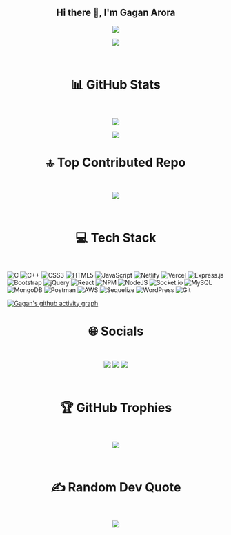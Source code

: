 <h2 align="center"> Hi there 👋, I'm Gagan Arora </h2>


<p align="center">
<a href="https://gagan.click/#Contact"><img src="https://img.shields.io/badge/Contact%20Me-red?style=for-the-badge" /></a>
</p>

<p align="center"> <a href="https://visitcount.itsvg.in">
  <img src="https://visitcount.itsvg.in/api?id=gagan257&label=Profile%20Views&color=4&icon=2&pretty=true" />
</a> </p>
<br>

<h1 align="center"> 📊 GitHub Stats </h1> <br>
<p align="center">
<img src="https://github-readme-stats.vercel.app/api?username=gagan257&theme=radical&hide_border=false&count_private=true" />
</p>

<p align="center">
<img src="https://github-readme-streak-stats.herokuapp.com/?user=gagan257&theme=radical&hide_border=false" />
</p>

<h1 align="center"> 🔝 Top Contributed Repo </h1> <br>

<p align="center">
<img src="https://github-contributor-stats.vercel.app/api?username=gagan257&limit=5&theme=dark&combine_all_yearly_contributions=true" />
</p>
<br>

<h1 align="center"> 💻 Tech Stack </h1> <br>

![C](https://img.shields.io/badge/c-%2300599C.svg?style=for-the-badge&logo=c&logoColor=white) ![C++](https://img.shields.io/badge/c++-%2300599C.svg?style=for-the-badge&logo=c%2B%2B&logoColor=white) ![CSS3](https://img.shields.io/badge/css3-%231572B6.svg?style=for-the-badge&logo=css3&logoColor=white) ![HTML5](https://img.shields.io/badge/html5-%23E34F26.svg?style=for-the-badge&logo=html5&logoColor=white) ![JavaScript](https://img.shields.io/badge/javascript-%23323330.svg?style=for-the-badge&logo=javascript&logoColor=%23F7DF1E) ![Netlify](https://img.shields.io/badge/netlify-%23000000.svg?style=for-the-badge&logo=netlify&logoColor=#00C7B7) ![Vercel](https://img.shields.io/badge/vercel-%23000000.svg?style=for-the-badge&logo=vercel&logoColor=white) ![Express.js](https://img.shields.io/badge/express.js-%23404d59.svg?style=for-the-badge&logo=express&logoColor=%2361DAFB) ![Bootstrap](https://img.shields.io/badge/bootstrap-%23563D7C.svg?style=for-the-badge&logo=bootstrap&logoColor=white) ![jQuery](https://img.shields.io/badge/jquery-%230769AD.svg?style=for-the-badge&logo=jquery&logoColor=white) ![React](https://img.shields.io/badge/react-%2320232a.svg?style=for-the-badge&logo=react&logoColor=%2361DAFB) ![NPM](https://img.shields.io/badge/NPM-%23000000.svg?style=for-the-badge&logo=npm&logoColor=white) ![NodeJS](https://img.shields.io/badge/node.js-6DA55F?style=for-the-badge&logo=node.js&logoColor=white) ![Socket.io](https://img.shields.io/badge/Socket.io-black?style=for-the-badge&logo=socket.io&badgeColor=010101) ![MySQL](https://img.shields.io/badge/mysql-%2300f.svg?style=for-the-badge&logo=mysql&logoColor=white) ![MongoDB](https://img.shields.io/badge/MongoDB-%234ea94b.svg?style=for-the-badge&logo=mongodb&logoColor=white) ![Postman](https://img.shields.io/badge/Postman-FF6C37?style=for-the-badge&logo=postman&logoColor=white)
![AWS](https://img.shields.io/badge/AWS-%23FF9900.svg?style=for-the-badge&logo=amazon-aws&logoColor=white)
![Sequelize](https://img.shields.io/badge/sequelize-%2300f.svg?style=for-the-badge&logo=sequelize&logoColor=white)
![WordPress](https://img.shields.io/badge/wordpress-%2300f.svg?style=for-the-badge&logo=wordpress&logoColor=white)
![Git](https://img.shields.io/badge/Git-FF6C37?style=for-the-badge&logo=git&logoColor=white)


[![Gagan's github activity graph](https://github-readme-activity-graph.vercel.app/graph?username=gagan257&bg_color=0d0d0d&color=ff0000&line=9d9e4c&point=ff0000&area=true&hide_border=true)](https://github.com/ashutosh00710/github-readme-activity-graph)

<h1 align="center"> 🌐 Socials </h1> <br>

<p align="center">
<a href="https://instagram.com/gagan_257"><img src="https://img.shields.io/badge/Instagram-%23E4405F.svg?logo=Instagram&logoColor=white" /></a>
<a href="https://linkedin.com/in/gagan-arora-26343722a/"><img src="https://img.shields.io/badge/LinkedIn-%230077B5.svg?logo=linkedin&logoColor=white" /></a>
<!-- <a href="https://stackoverflow.com/users/21368438/gagan-arora"><img src="https://img.shields.io/badge/-Stackoverflow-FE7A16?logo=stack-overflow&logoColor=white" /></a> -->
<a href="https://gagan.click/"><img src="https://img.shields.io/badge/🌐 Portfolio Website-red" /></a>
</p>
<br>

<h1 align="center"> 🏆 GitHub Trophies </h1> <br>
<p align="center">
<img src="https://github-profile-trophy.vercel.app/?username=gagan257&theme=radical&no-frame=false&no-bg=false&margin-w=4" />
</p>
<br>

<h1 align="center"> ✍️ Random Dev Quote </h1> <br>

<p align="center">
<img src="https://quotes-github-readme.vercel.app/api?type=horizontal&theme=radical" />
</p>
<br>
